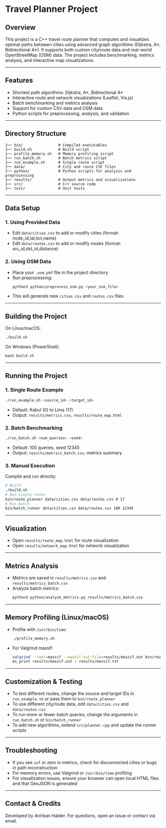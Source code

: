 # Travel Planner Project

## Overview
This project is a C++ travel route planner that computes and visualizes optimal paths between cities using advanced graph algorithms (Dijkstra, A*, Bidirectional A*). It supports both custom city/route data and real-world OpenStreetMap (OSM) data. The project includes benchmarking, metrics analysis, and interactive map visualizations.

---

## Features
- Shortest path algorithms: Dijkstra, A*, Bidirectional A*
- Interactive route and network visualizations (Leaflet, Vis.js)
- Batch benchmarking and metrics analysis
- Support for custom CSV data and OSM data
- Python scripts for preprocessing, analysis, and validation

---

## Directory Structure
```
├── bin/                # Compiled executables
├── build.sh            # Build script
├── profile_memory.sh   # Memory profiling script
├── run_batch.sh        # Batch metrics script
├── run_example.sh      # Single route script
├── data/               # City and route CSV files
├── python/             # Python scripts for analysis and preprocessing
├── results/            # Output metrics and visualizations
├── src/                # C++ source code
├── test/               # Unit tests
```

---

## Data Setup

### 1. Using Provided Data
- Edit `data/cities.csv` to add or modify cities (format: node_id,lat,lon,name)
- Edit `data/routes.csv` to add or modify routes (format: src_id,dst_id,distance)

### 2. Using OSM Data
- Place your `.osm.pbf` file in the project directory
- Run preprocessing:
  ```bash
  python3 python/preprocess_osm.py <your_osm_file>
  ```
- This will generate new `cities.csv` and `routes.csv` files

---

## Building the Project

On Linux/macOS:
```bash
./build.sh
```
On Windows (PowerShell):
```powershell
bash build.sh
```

---

## Running the Project

### 1. Single Route Example
```bash
./run_example.sh <source_id> <target_id>
```
- Default: Kabul (0) to Lima (17)
- Output: `results/metrics.csv`, `results/route_map.html`

### 2. Batch Benchmarking
```bash
./run_batch.sh <num_queries> <seed>
```
- Default: 100 queries, seed 12345
- Output: `results/metrics_batch.csv`, metrics summary

### 3. Manual Execution
Compile and run directly:
```bash
# Build
./build.sh
# Run single route
bin/route_planner data/cities.csv data/routes.csv 0 17
# Run batch
bin/batch_runner data/cities.csv data/routes.csv 100 12345
```

---

## Visualization
- Open `results/route_map.html` for route visualization
- Open `results/network_map.html` for network visualization

---

## Metrics Analysis
- Metrics are saved in `results/metrics.csv` and `results/metrics_batch.csv`
- Analyze batch metrics:
  ```bash
  python3 python/analyze_metrics.py results/metrics_batch.csv
  ```

---

## Memory Profiling (Linux/macOS)
- Profile with `/usr/bin/time`:
  ```bash
  ./profile_memory.sh
  ```
- For Valgrind massif:
  ```bash
  valgrind --tool=massif --massif-out-file=results/massif.out bin/route_planner data/cities.csv data/routes.csv 0 17
  ms_print results/massif.out > results/massif.txt
  ```

---

## Customization & Testing
- To test different routes, change the source and target IDs in `run_example.sh` or pass them to `bin/route_planner`
- To use different city/route data, edit `data/cities.csv` and `data/routes.csv`
- To run more or fewer batch queries, change the arguments in `run_batch.sh` or `bin/batch_runner`
- To add new algorithms, extend `src/planner.cpp` and update the runner scripts

---

## Troubleshooting
- If you see `inf` or zero in metrics, check for disconnected cities or bugs in path reconstruction
- For memory errors, use Valgrind or `/usr/bin/time` profiling
- For visualization issues, ensure your browser can open local HTML files and that GeoJSON is generated

---

## Contact & Credits
Developed by Anirban Halder. For questions, open an issue or contact via email.
